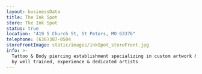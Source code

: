 ```yaml
---
layout: businessData
title: The Ink Spot
store: The Ink Spot
status: true
location: "419 S Church St, St Peters, MO 63376"
telephone: (636)387-0504
storeFrontImage: static/images/inkSpot_storeFront.jpg
info: >-
  Tattoo & Body piercing establishment specializing in custom artwork & piercing
  by well trained, experience & dedicated artists
---
```

